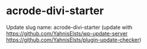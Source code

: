 # acrode-divi-starter

Update slug name: acrode-divi-starter (update with https://github.com/YahnisElsts/wp-update-server
https://github.com/YahnisElsts/plugin-update-checker)
